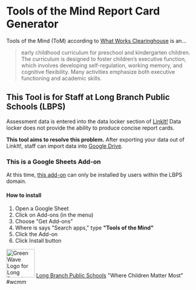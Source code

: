 # Tools of the Mind Report Card Generator

Tools of the Mind (ToM) according to [What Works Clearinghouse](https://ies.ed.gov/ncee/wwc/EvidenceSnapshot/519#:~:text=Tools%20of%20the%20Mind%20is,working%20memory%2C%20and%20cognitive%20flexibility) is an...

> early childhood curriculum for preschool and kindergarten children. The curriculum is designed to foster children’s executive function, which involves developing
> self-regulation, working memory, and cognitive flexibility. Many activities emphasize both executive functioning and academic skills.

## This Tool is for Staff at Long Branch Public Schools (LBPS)

Assessment data is entered into the data locker section of [LinkIt!](https://www1.linkit.com/)
Data locker does not provide the ability to produce concise report cards.

**This tool aims to resolve this problem.** After exporting your data out of LinkIt!, staff can import data into [Google Drive](https://drive.google.com/).

### This is a Google Sheets Add-on

At this time, [this add-on](https://workspace.google.com/u/0/marketplace/app/tools_of_the_mind_report_card_generator/922520780711) can only be installed by users within the LBPS domain.

#### How to install

1. Open a Google Sheet
2. Click on Add-ons (in the menu)
3. Choose "Get Add-ons"
4. Where is says "Search apps," type **"Tools of the Mind"**
5. Click the Add-on
6. Click Install button

<img src="https://www.longbranch.k12.nj.us/cms/lib/NJ01001766/Centricity/Template/GlobalAssets/images///logos/LongBranch.png" width="75px" alt="Green Wave Logo for Long Branch Public Schools"> [Long Branch Public Schools](https://www.longbranch.k12.nj.us/) "Where Children Matter Most" #wcmm
